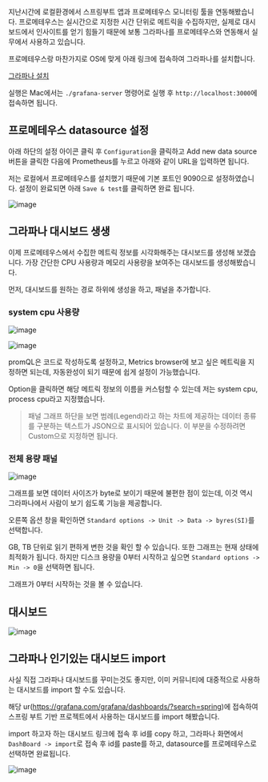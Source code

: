 
지난시간에 로컬환경에서 스프링부트 앱과 프로메테우스 모니터링 툴을 연동해봤습니다. 프로메테우스는 실시간으로 지정한 시간 단위로 메트릭을 수집하지만, 실제로 대시보드에서 인사이트를 얻기 힘들기 때문에 보통 그라파나를 프로메테우스와 연동해서 실무에서 사용하고 있습니다.

프로메테우스랑 마찬가지로 OS에 맞게 아래 링크에 접속하여 그라파나를 설치합니다.

[그라파나 설치](https://grafana.com/grafana/download)

실행은 Mac에서는 `./grafana-server` 명령어로 실행 후 `http://localhost:3000`에 접속하면 됩니다.


## 프로메테우스 datasource 설정

아래 하단의 설정 아이콘 클릭 후 `Configuration`을 클릭하고 Add new data source 버튼을 클릭한 다음에 Prometheus를 누르고 아래와 같이 URL을 입력하면 됩니다. 

저는 로컬에서 프로메테우스를 설치했기 때문에 기본 포트인 9090으로 설정하였습니다. 설정이 완료되면 아래 `Save & test`를 클릭하면 완료 됩니다.

![image](https://user-images.githubusercontent.com/22395934/226848831-fc97b18d-547d-47dc-b602-e824e47ab515.png)

## 그라파나 대시보드 생생

이제 프로메테우스에서 수집한 메트릭 정보를 시각화해주는 대시보드를 생성해 보겠습니다. 가장 간단한 CPU 사용량과 메모리 사용량을 보여주는 대시보드를 생성해봤습니다.

먼저, 대시보드를 원하는 경로 하위에 생성을 하고, 패널을 추가합니다.


### system cpu 사용량

![image](https://user-images.githubusercontent.com/22395934/226840383-0967433c-6789-43f8-bad6-a13fac4cbba5.png)

![image](https://user-images.githubusercontent.com/22395934/226841155-b5f23af5-34c9-4f2c-93fb-257026b3d3e1.png)

promQL은 코드로 작성하도록 설정하고, Metrics browser에 보고 싶은 메트릭을 지정하면 되는데, 자동완성이 되기 때문에 쉽게 설정이 가능했습니다.

Option을 클릭하면 해당 메트릭 정보의 이름을 커스텀할 수 있는데 저는 system cpu, process cpu라고 지정했습니다.

> 패널 그래프 하단을 보면 범례(Legend)라고 하는 차트에 제공하는 데이터 종류를 구분하는 텍스트가 JSON으로 표시되어 있습니다. 이 부분을 수정하려면 Custom으로 지정하면 됩니다.


### 전체 용량 패널

![image](https://user-images.githubusercontent.com/22395934/226843737-4d6aa602-dbd0-4884-9de5-8a9cd86d8815.png)

그래프를 보면 데이터 사이즈가 byte로 보이기 때문에 불편한 점이 있는데, 이것 역시 그라파나에서 사람이 보기 쉽도록 기능을 제공합니다.

오른쪽 옵션 창을 확인하면 `Standard options -> Unit -> Data -> byres(SI)`를 선택합니다.

GB, TB 단위로 읽기 편하게 변한 것을 확인 할 수 있습니다.
또한 그래프는 현재 상태에 최적화가 됩니다. 하지만 디스크 용량을 0부터 시작하고 싶으면 `Standard options -> Min -> 0`을 선택하면 됩니다.

그래프가 0부터 시작하는 것을 볼 수 있습니다.


## 대시보드

![image](https://user-images.githubusercontent.com/22395934/226844336-0c1ca84e-f30e-4501-bd01-b612188ad5d9.png)


## 그라파나 인기있는 대시보드 import

사실 직접 그라파나 대시보드를 꾸미는것도 좋지만, 이미 커뮤니티에 대중적으로 사용하는 대시보드를 import 할 수도 있습니다.

해당 ur(https://grafana.com/grafana/dashboards/?search=spring)에 접속하여 스프링 부트 기반 프로젝트에서 사용하는 대시보드를 import 해봤습니다.

import 하고자 하는 대시보드 링크에 접속 후 id를 copy 하고, 그라파나 화면에서 `DashBoard -> import`로 접속 후 id를 paste를 하고, datasource를 프로메테우스로 선택하면 완료됩니다.


![image](https://user-images.githubusercontent.com/22395934/226852800-d80e21a4-03a0-4b6f-a37d-8f6f5ce74105.png)